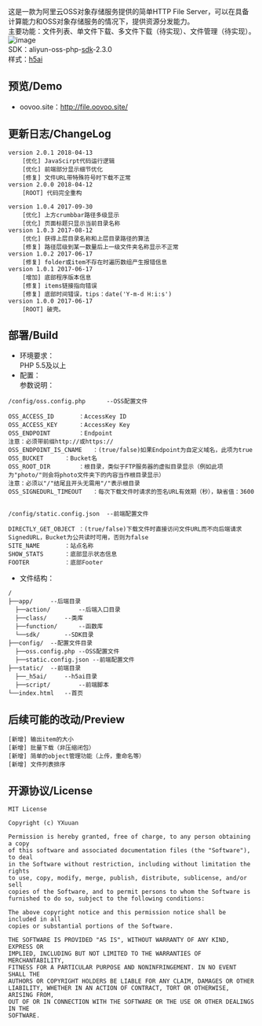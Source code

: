 这是一款为阿里云OSS对象存储服务提供的简单HTTP File Server，可以在具备计算能力和OSS对象存储服务的情况下，提供资源分发能力。  
主要功能：文件列表、单文件下载、多文件下载（待实现）、文件管理（待实现）。
![image](https://yxuuan.github.io/hfs4oss-demo/demo.png)  
SDK：aliyun-oss-php-[sdk](https://promotion.aliyun.com/ntms/act/ossdoclist.html)-2.3.0  
样式：[h5ai](https://larsjung.de/h5ai/)

## 预览/Demo
* oovoo.site：http://file.oovoo.site/

## 更新日志/ChangeLog
```
version 2.0.1 2018-04-13
    [优化] JavaScirpt代码运行逻辑
    [优化] 前端部分显示细节优化
    [修复] 文件URL带特殊符号时下载不正常
version 2.0.0 2018-04-12
	[ROOT] 代码完全重构

version 1.0.4 2017-09-30
	[优化] 上方crumbbar路径多级显示
	[优化] 页面标题只显示当前目录名称
version 1.0.3 2017-08-12
	[优化] 获得上层目录名称和上层目录路径的算法
	[修复] 路径层级到某一数量后上一级文件夹名称显示不正常
version 1.0.2 2017-06-17
	[修复] folder或item不存在时遍历数组产生报错信息
version 1.0.1 2017-06-17
	[增加] 底部程序版本信息
	[修复] items链接指向错误
	[修复] 底部时间错误，tips：date('Y-m-d H:i:s')
version 1.0.0 2017-06-17
	[ROOT] 破壳。
```

## 部署/Build
* 环境要求：  
PHP 5.5及以上
* 配置：   
参数说明：
~~~
/config/oss.config.php		--OSS配置文件  

OSS_ACCESS_ID		：AccessKey ID
OSS_ACCESS_KEY		：AccessKey Key
OSS_ENDPOINT		：Endpoint
注意：必须带前缀http://或https://
OSS_ENDPOINT_IS_CNAME	：(true/false)如果Endpoint为自定义域名，此项为true
OSS_BUCKET		：Bucket名
OSS_ROOT_DIR		：根目录，类似于FTP服务器的虚拟目录显示（例如此项为"photo/"则会将photo文件夹下的内容当作根目录显示）
注意：必须以"/"结尾且开头无需用"/"表示根目录
OSS_SIGNEDURL_TIMEOUT   ：每次下载文件时请求的签名URL有效期（秒），缺省值：3600


/config/static.config.json	--前端配置文件 

DIRECTLY_GET_OBJECT	：(true/false)下载文件时直接访问文件URL而不向后端请求SignedURL，Bucket为公共读时可用，否则为false
SITE_NAME		：站点名称
SHOW_STATS		：底部显示状态信息
FOOTER			：底部Footer
~~~
 
* 文件结构：
```
/
├──app/		--后端目录
  ├──action/		--后端入口目录
  ├──class/		--类库
  ├──function/		--函数库
  └──sdk/		--SDK目录
├──config/	--配置文件目录
  ├──oss.config.php	--OSS配置文件
  ├──static.config.json	--前端配置文件
├──static/	--前端目录
  ├──_h5ai/		--h5ai目录
  ├──script/		--前端脚本
└──index.html	--首页
```

## 后续可能的改动/Preview
```
[新增] 输出item的大小
[新增] 批量下载（非压缩闭包）
[新增] 简单的object管理功能（上传，重命名等）
[新增] 文件列表排序
```

## 开源协议/License
```
MIT License

Copyright (c) YXuuan

Permission is hereby granted, free of charge, to any person obtaining a copy
of this software and associated documentation files (the "Software"), to deal
in the Software without restriction, including without limitation the rights
to use, copy, modify, merge, publish, distribute, sublicense, and/or sell
copies of the Software, and to permit persons to whom the Software is
furnished to do so, subject to the following conditions:

The above copyright notice and this permission notice shall be included in all
copies or substantial portions of the Software.

THE SOFTWARE IS PROVIDED "AS IS", WITHOUT WARRANTY OF ANY KIND, EXPRESS OR
IMPLIED, INCLUDING BUT NOT LIMITED TO THE WARRANTIES OF MERCHANTABILITY,
FITNESS FOR A PARTICULAR PURPOSE AND NONINFRINGEMENT. IN NO EVENT SHALL THE
AUTHORS OR COPYRIGHT HOLDERS BE LIABLE FOR ANY CLAIM, DAMAGES OR OTHER
LIABILITY, WHETHER IN AN ACTION OF CONTRACT, TORT OR OTHERWISE, ARISING FROM,
OUT OF OR IN CONNECTION WITH THE SOFTWARE OR THE USE OR OTHER DEALINGS IN THE
SOFTWARE.
```
